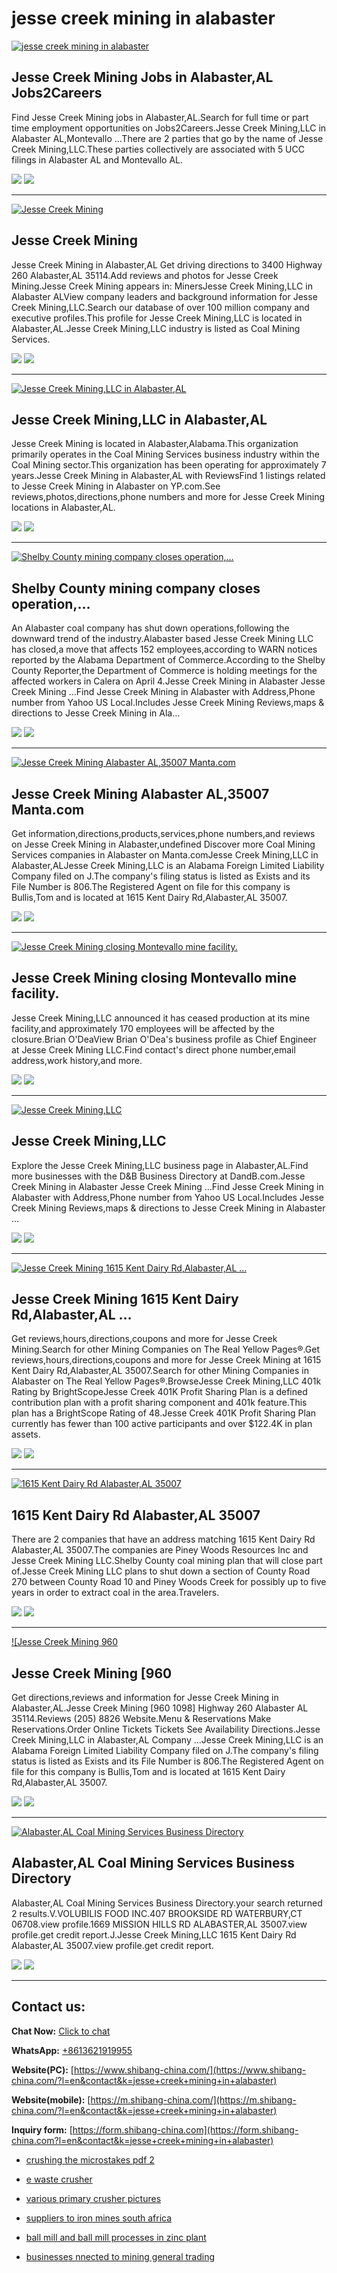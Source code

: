 # jesse creek mining in alabaster

<a href="https://swt.shibang-china.com/?l=en&img&k=jesse+creek+mining+in+alabaster" target="_blank">![jesse creek mining in alabaster](http://static.shibang-china.com/all-800x300/945.jpg)</a>

## Jesse Creek Mining Jobs in Alabaster,AL Jobs2Careers
Find Jesse Creek Mining jobs in Alabaster,AL.Search for full time or part time employment opportunities on Jobs2Careers.Jesse Creek Mining,LLC in Alabaster AL,Montevallo …There are 2 parties that go by the name of Jesse Creek Mining,LLC.These parties collectively are associated with 5 UCC filings in Alabaster AL and Montevallo AL.


<a href="https://whatsapp.shibangsoft.com/WhatsApp.php" target="_blank" title="WhatsApp">![](http://static.shibang-china.com/icon/whatsapp.png)</a> <a href="https://swt.shibang-china.com/?l=en&icon&k=jesse+creek+mining+in+alabaster" target="_blank">![](http://static.shibang-china.com/icon/chat-en.png)</a>

---

<a href="https://swt.shibang-china.com/?l=en&img&k=jesse+creek+mining+in+alabaster" target="_blank">![Jesse Creek Mining](http://static.shibang-china.com/all-800x300/306.jpg)</a>

## Jesse Creek Mining
Jesse Creek Mining in Alabaster,AL Get driving directions to 3400 Highway 260 Alabaster,AL 35114.Add reviews and photos for Jesse Creek Mining.Jesse Creek Mining appears in: MinersJesse Creek Mining,LLC in Alabaster ALView company leaders and background information for Jesse Creek Mining,LLC.Search our database of over 100 million company and executive profiles.This profile for Jesse Creek Mining,LLC is located in Alabaster,AL.Jesse Creek Mining,LLC industry is listed as Coal Mining Services.


<a href="https://whatsapp.shibangsoft.com/WhatsApp.php" target="_blank" title="WhatsApp">![](http://static.shibang-china.com/icon/whatsapp.png)</a> <a href="https://swt.shibang-china.com/?l=en&icon&k=jesse+creek+mining+in+alabaster" target="_blank">![](http://static.shibang-china.com/icon/chat-en.png)</a>

---

<a href="https://swt.shibang-china.com/?l=en&img&k=jesse+creek+mining+in+alabaster" target="_blank">![Jesse Creek Mining,LLC in Alabaster,AL](http://static.shibang-china.com/all-800x300/891.jpg)</a>

## Jesse Creek Mining,LLC in Alabaster,AL
Jesse Creek Mining is located in Alabaster,Alabama.This organization primarily operates in the Coal Mining Services business industry within the Coal Mining sector.This organization has been operating for approximately 7 years.Jesse Creek Mining in Alabaster,AL with ReviewsFind 1 listings related to Jesse Creek Mining in Alabaster on YP.com.See reviews,photos,directions,phone numbers and more for Jesse Creek Mining locations in Alabaster,AL.


<a href="https://whatsapp.shibangsoft.com/WhatsApp.php" target="_blank" title="WhatsApp">![](http://static.shibang-china.com/icon/whatsapp.png)</a> <a href="https://swt.shibang-china.com/?l=en&icon&k=jesse+creek+mining+in+alabaster" target="_blank">![](http://static.shibang-china.com/icon/chat-en.png)</a>

---

<a href="https://swt.shibang-china.com/?l=en&img&k=jesse+creek+mining+in+alabaster" target="_blank">![Shelby County mining company closes operation,…](http://static.shibang-china.com/all-800x300/1283.jpg)</a>

## Shelby County mining company closes operation,…
An Alabaster coal company has shut down operations,following the downward trend of the industry.Alabaster based Jesse Creek Mining LLC has closed,a move that affects 152 employees,according to WARN notices reported by the Alabama Department of Commerce.According to the Shelby County Reporter,the Department of Commerce is holding meetings for the affected workers in Calera on April 4.Jesse Creek Mining in Alabaster Jesse Creek Mining …Find Jesse Creek Mining in Alabaster with Address,Phone number from Yahoo US Local.Includes Jesse Creek Mining Reviews,maps &amp; directions to Jesse Creek Mining in Ala…


<a href="https://whatsapp.shibangsoft.com/WhatsApp.php" target="_blank" title="WhatsApp">![](http://static.shibang-china.com/icon/whatsapp.png)</a> <a href="https://swt.shibang-china.com/?l=en&icon&k=jesse+creek+mining+in+alabaster" target="_blank">![](http://static.shibang-china.com/icon/chat-en.png)</a>

---

<a href="https://swt.shibang-china.com/?l=en&img&k=jesse+creek+mining+in+alabaster" target="_blank">![Jesse Creek Mining Alabaster AL,35007 Manta.com](http://static.shibang-china.com/all-800x300/1348.jpg)</a>

## Jesse Creek Mining Alabaster AL,35007 Manta.com
Get information,directions,products,services,phone numbers,and reviews on Jesse Creek Mining in Alabaster,undefined Discover more Coal Mining Services companies in Alabaster on Manta.comJesse Creek Mining,LLC in Alabaster,ALJesse Creek Mining,LLC is an Alabama Foreign Limited Liability Company filed on J.The company's filing status is listed as Exists and its File Number is 806.The Registered Agent on file for this company is Bullis,Tom and is located at 1615 Kent Dairy Rd,Alabaster,AL 35007.


<a href="https://whatsapp.shibangsoft.com/WhatsApp.php" target="_blank" title="WhatsApp">![](http://static.shibang-china.com/icon/whatsapp.png)</a> <a href="https://swt.shibang-china.com/?l=en&icon&k=jesse+creek+mining+in+alabaster" target="_blank">![](http://static.shibang-china.com/icon/chat-en.png)</a>

---

<a href="https://swt.shibang-china.com/?l=en&img&k=jesse+creek+mining+in+alabaster" target="_blank">![Jesse Creek Mining closing Montevallo mine facility.](http://static.shibang-china.com/all-800x300/1040.jpg)</a>

## Jesse Creek Mining closing Montevallo mine facility.
Jesse Creek Mining,LLC announced it has ceased production at its mine facility,and approximately 170 employees will be affected by the closure.Brian O'DeaView Brian O'Dea's business profile as Chief Engineer at Jesse Creek Mining LLC.Find contact's direct phone number,email address,work history,and more.


<a href="https://whatsapp.shibangsoft.com/WhatsApp.php" target="_blank" title="WhatsApp">![](http://static.shibang-china.com/icon/whatsapp.png)</a> <a href="https://swt.shibang-china.com/?l=en&icon&k=jesse+creek+mining+in+alabaster" target="_blank">![](http://static.shibang-china.com/icon/chat-en.png)</a>

---

<a href="https://swt.shibang-china.com/?l=en&img&k=jesse+creek+mining+in+alabaster" target="_blank">![Jesse Creek Mining,LLC](http://static.shibang-china.com/all-800x300/701.jpg)</a>

## Jesse Creek Mining,LLC
Explore the Jesse Creek Mining,LLC business page in Alabaster,AL.Find more businesses with the D&amp;B Business Directory at DandB.com.Jesse Creek Mining in Alabaster Jesse Creek Mining …Find Jesse Creek Mining in Alabaster with Address,Phone number from Yahoo US Local.Includes Jesse Creek Mining Reviews,maps &amp; directions to Jesse Creek Mining in Alabaster …


<a href="https://whatsapp.shibangsoft.com/WhatsApp.php" target="_blank" title="WhatsApp">![](http://static.shibang-china.com/icon/whatsapp.png)</a> <a href="https://swt.shibang-china.com/?l=en&icon&k=jesse+creek+mining+in+alabaster" target="_blank">![](http://static.shibang-china.com/icon/chat-en.png)</a>

---

<a href="https://swt.shibang-china.com/?l=en&img&k=jesse+creek+mining+in+alabaster" target="_blank">![Jesse Creek Mining 1615 Kent Dairy Rd,Alabaster,AL …](http://static.shibang-china.com/all-800x300/1036.jpg)</a>

## Jesse Creek Mining 1615 Kent Dairy Rd,Alabaster,AL …
Get reviews,hours,directions,coupons and more for Jesse Creek Mining.Search for other Mining Companies on The Real Yellow Pages&#174;.Get reviews,hours,directions,coupons and more for Jesse Creek Mining at 1615 Kent Dairy Rd,Alabaster,AL 35007.Search for other Mining Companies in Alabaster on The Real Yellow Pages&#174;.BrowseJesse Creek Mining,LLC 401k Rating by BrightScopeJesse Creek 401K Profit Sharing Plan is a defined contribution plan with a profit sharing component and 401k feature.This plan has a BrightScope Rating of 48.Jesse Creek 401K Profit Sharing Plan currently has fewer than 100 active participants and over $122.4K in plan assets.


<a href="https://whatsapp.shibangsoft.com/WhatsApp.php" target="_blank" title="WhatsApp">![](http://static.shibang-china.com/icon/whatsapp.png)</a> <a href="https://swt.shibang-china.com/?l=en&icon&k=jesse+creek+mining+in+alabaster" target="_blank">![](http://static.shibang-china.com/icon/chat-en.png)</a>

---

<a href="https://swt.shibang-china.com/?l=en&img&k=jesse+creek+mining+in+alabaster" target="_blank">![1615 Kent Dairy Rd Alabaster,AL 35007](http://static.shibang-china.com/all-800x300/178.jpg)</a>

## 1615 Kent Dairy Rd Alabaster,AL 35007
There are 2 companies that have an address matching 1615 Kent Dairy Rd Alabaster,AL 35007.The companies are Piney Woods Resources Inc and Jesse Creek Mining LLC.Shelby County coal mining plan that will close part of.Jesse Creek Mining LLC plans to shut down a section of County Road 270 between County Road 10 and Piney Woods Creek for possibly up to five years in order to extract coal in the area.Travelers.


<a href="https://whatsapp.shibangsoft.com/WhatsApp.php" target="_blank" title="WhatsApp">![](http://static.shibang-china.com/icon/whatsapp.png)</a> <a href="https://swt.shibang-china.com/?l=en&icon&k=jesse+creek+mining+in+alabaster" target="_blank">![](http://static.shibang-china.com/icon/chat-en.png)</a>

---

<a href="https://swt.shibang-china.com/?l=en&img&k=jesse+creek+mining+in+alabaster" target="_blank">![Jesse Creek Mining [960](http://static.shibang-china.com/all-800x300/1449.jpg)</a>

## Jesse Creek Mining [960
Get directions,reviews and information for Jesse Creek Mining in Alabaster,AL.Jesse Creek Mining [960 1098] Highway 260 Alabaster AL 35114.Reviews (205) 8826 Website.Menu &amp; Reservations Make Reservations.Order Online Tickets Tickets See Availability Directions.Jesse Creek Mining,LLC in Alabaster,AL Company …Jesse Creek Mining,LLC is an Alabama Foreign Limited Liability Company filed on J.The company's filing status is listed as Exists and its File Number is 806.The Registered Agent on file for this company is Bullis,Tom and is located at 1615 Kent Dairy Rd,Alabaster,AL 35007.


<a href="https://whatsapp.shibangsoft.com/WhatsApp.php" target="_blank" title="WhatsApp">![](http://static.shibang-china.com/icon/whatsapp.png)</a> <a href="https://swt.shibang-china.com/?l=en&icon&k=jesse+creek+mining+in+alabaster" target="_blank">![](http://static.shibang-china.com/icon/chat-en.png)</a>

---

<a href="https://swt.shibang-china.com/?l=en&img&k=jesse+creek+mining+in+alabaster" target="_blank">![Alabaster,AL Coal Mining Services Business Directory](http://static.shibang-china.com/all-800x300/1505.jpg)</a>

## Alabaster,AL Coal Mining Services Business Directory
Alabaster,AL Coal Mining Services Business Directory.your search returned 2 results.V.VOLUBILIS FOOD INC.407 BROOKSIDE RD WATERBURY,CT 06708.view profile.1669 MISSION HILLS RD ALABASTER,AL 35007.view profile.get credit report.J.Jesse Creek Mining,LLC 1615 Kent Dairy Rd Alabaster,AL 35007.view profile.get credit report.

<a href="https://whatsapp.shibangsoft.com/WhatsApp.php" target="_blank" title="WhatsApp">![](http://static.shibang-china.com/icon/whatsapp.png)</a> <a href="https://swt.shibang-china.com/?l=en&icon&k=jesse+creek+mining+in+alabaster" target="_blank">![](http://static.shibang-china.com/icon/chat-en.png)</a>

---
## Contact us:

**Chat Now:** [Click to chat](https://swt.shibang-china.com?l=en&contact&k=jesse+creek+mining+in+alabaster)

**WhatsApp:**  [+8613621919955](https://whatsapp.shibangsoft.com/WhatsApp.php)

**Website(PC):** [https://www.shibang-china.com/](https://www.shibang-china.com/?l=en&contact&k=jesse+creek+mining+in+alabaster)

**Website(mobile):** [https://m.shibang-china.com/](https://m.shibang-china.com/?l=en&contact&k=jesse+creek+mining+in+alabaster)

**Inquiry form:** [https://form.shibang-china.com](https://form.shibang-china.com?l=en&contact&k=jesse+creek+mining+in+alabaster)

* [crushing the microstakes pdf 2](../152/crushing%20the%20microstakes%20pdf%202.md)

* [e waste crusher](../160/e%20waste%20crusher.md)

* [various primary crusher pictures](../156/various%20primary%20crusher%20pictures.md)

* [suppliers to iron mines south africa](../158/suppliers%20to%20iron%20mines%20south%20africa.md)

* [ball mill and ball mill processes in zinc plant](../160/ball%20mill%20and%20ball%20mill%20processes%20in%20zinc%20plant.md)

* [businesses nnected to mining general trading](../160/businesses%20nnected%20to%20mining%20general%20trading.md)